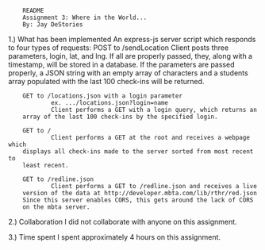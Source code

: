         README
        Assignment 3: Where in the World...
        By: Jay DeStories

1.) What has been implemented
        An express-js server script which responds to four types of requests:
        POST to /sendLocation
                Client posts three parameters, login, lat, and lng. If all are
        properly passed, they, along with a timestamp, will be stored in a
        database. If the parameters are passed properly, a JSON string with an
        empty array of characters and a students array populated with the last
        100 check-ins will be returned.

        GET to /locations.json with a login parameter
                ex. .../locations.json?login=name
                Client performs a GET with a login query, which returns an
        array of the last 100 check-ins by the specified login.

        GET to /
                Client performs a GET at the root and receives a webpage which
        displays all check-ins made to the server sorted from most recent to
        least recent.

        GET to /redline.json
                Client performs a GET to /redline.json and receives a live
        version of the data at http://developer.mbta.com/lib/rthr/red.json
        Since this server enables CORS, this gets around the lack of CORS
        on the mbta server.

2.) Collaboration
        I did not collaborate with anyone on this assignment.

3.) Time spent
        I spent approximately 4 hours on this assignment.
